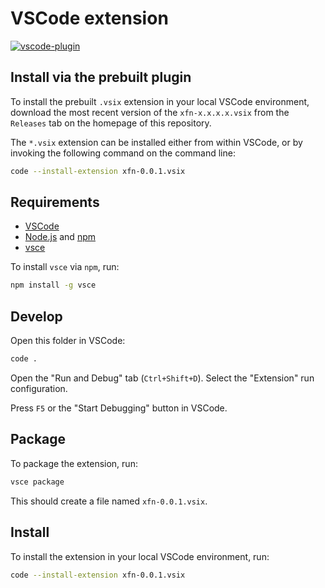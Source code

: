 # VSCode extension

[![vscode-plugin](https://github.com/timsueberkrueb/msc-impl/actions/workflows/vscode-plugin.yml/badge.svg)](https://github.com/timsueberkrueb/msc-impl/actions/workflows/vscode-plugin.yml)

## Install via the prebuilt plugin

To install the prebuilt `.vsix` extension in your local VSCode environment, download the most recent version of the `xfn-x.x.x.x.vsix` from the `Releases` tab on the homepage of this repository.

The `*.vsix` extension can be installed either from within VSCode, or by invoking the following command on the command line:

```sh
code --install-extension xfn-0.0.1.vsix
```

## Requirements

* [VSCode](https://code.visualstudio.com/Download)
* [Node.js](https://nodejs.org/en/download) and [npm](https://www.npmjs.com/package/npm)
* [vsce](https://www.npmjs.com/package/vsce)

To install `vsce` via `npm`, run:

```sh
npm install -g vsce
```

## Develop

Open this folder in VSCode:

```sh
code .
```

Open the "Run and Debug" tab (`Ctrl+Shift+D`).
Select the "Extension" run configuration.

Press `F5` or the "Start Debugging" button in VSCode.

## Package

To package the extension, run:

```sh
vsce package
```

This should create a file named `xfn-0.0.1.vsix`.

## Install

To install the extension in your local VSCode environment, run:

```sh
code --install-extension xfn-0.0.1.vsix
```
